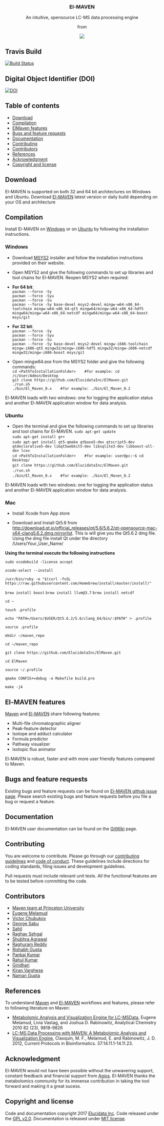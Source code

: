 <h3 align="center">El-MAVEN</h3>
<p align="center">An intuitive, opensource LC-MS data processing engine </p>
<p align="center">from </p>
<p align="center">
  <a href="http://www.elucidata.io"> 
	<img src="http://www.elucidata.io/static/images/logo.png">
  </a>

## Travis Build
[![Build Status](https://travis-ci.org/ElucidataInc/ElMaven.svg?branch=develop)](https://travis-ci.org/ElucidataInc/ElMaven)

## Digital Object Identifier (DOI) 
[![DOI](https://zenodo.org/badge/70220005.svg)](https://zenodo.org/badge/latestdoi/70220005)

## Table of contents
- [Download](#download) 
- [Compilation](#compilation)
- [ElMaven features](#elmaven-features)
- [Bugs and feature requests](#bugs-and-feature-requests)
- [Documentation](#documentation)
- [Contributing](#contributing)
- [Contributors](#contributors)
- [References](#references)
- [Acknowledgment](#acknowledgment)
- [Copyright and license](#copyright-and-license)

## Download
El-MAVEN is supported on both 32 and 64 bit architectures on Windows and Ubuntu.
Download [El-MAVEN](https://elucidatainc.github.io/ElMaven/) latest version or daily build depending on your OS and architecture

## Compilation

Install El-MAVEN on [Windows](https://elucidatainc.github.io/ElMaven/main/2016/02/12/windows-installation.html) or on [Ubuntu](https://elucidatainc.github.io/ElMaven/main/2016/02/12/ubuntu-installation.html) by following the installation instructions.  

### Windows
- Download [MSYS2](http://www.msys2.org/) installer and follow the installation instructions provided on their website.
- Open MSYS2 and give the following commands to set up libraries and tool chains for El-MAVEN. Reopen MSYS2 when required:  
- **For 64 bit**:  
`pacman --force -Sy`  
`pacman --force -Syu`  
`pacman --force -Su`  
`pacman --force -Sy base-devel msys2-devel mingw-w64-x86_64-toolchain mingw-w64-x86_64-qt5 mingw64/mingw-w64-x86_64-hdf5 mingw64/mingw-w64-x86_64-netcdf mingw64/mingw-w64-x86_64-boost msys/git`  

- **For 32 bit**:  
`pacman --force -Sy`  
`pacman --force -Syu`  
`pacman --force -Su`  
`pacman --force -Sy base-devel msys2-devel mingw-i686-toolchain mingw-i686-qt5 mingw32/mingw-i686-hdf5 mingw32/mingw-i686-netcdf mingw32/mingw-i686-boost msys/git`  

- Open mingw64.exe from the MSYS2 folder and give the following commands:  
`cd <PathToInstallationFolder>    #for example: cd /c/User/Admin/Desktop`  
`git clone https://github.com/ElucidataInc/ElMaven.git`  
`./run.sh`  
`./bin/El_Maven_0.x    #for example: ./bin/El_Maven_0.2`  

El-MAVEN loads with two windows: one for logging the application status and another El-MAVEN application window for data analysis.  

### Ubuntu  
- Open the terminal and give the following commands to set up libraries and tool chains for El-MAVEN.
`sudo apt-get update`  
`sudo apt-get install g++`  
`sudo apt-get install qt5-qmake qtbase5-dev qtscript5-dev qtdeclarative5-dev libqt5webkit5-dev libsqlite3-dev libboost-all-dev lcov`  
`cd <PathToInstallationFolder>    #for example: user@pc:~$ cd Desktop/`  
`git clone https://github.com/ElucidataInc/ElMaven.git`  
`./run.sh`  
`./bin/El_Maven_0.x    #for example: ./bin/El_Maven_0.2`

El-MAVEN loads with two windows: one for logging the application status and another El-MAVEN application window for data analysis.

### Mac

- Install Xcode from App store

- Download and Install Qt5.6 from  http://download.qt.io/official_releases/qt/5.6/5.6.2/qt-opensource-mac-x64-clang5.6.2.dmg.mirrorlist. 
This is will give you the Qt5.6.2 dmg file. Using the dmg file install Qt under the directory /Users/Your_User_Name/

**Using the terminal execute the following instructions**

`sudo xcodebuild -license accept`

`xcode-select --install`

`/usr/bin/ruby -e "$(curl -fsSL https://raw.githubusercontent.com/Homebrew/install/master/install)"`

`brew install boost`
`brew install llvm@3.7`
`brew install netcdf`

`cd ~`

`touch .profile`

`echo "PATH=/Users/$USER/Qt5.6.2/5.6/clang_64/bin/:$PATH" > .profile`

`source .profile`

`mkdir ~/maven_repo`

`cd ~/maven_repo`

`git clone https://github.com/ElucidataInc/ElMaven.git`

`cd ElMaven`

`source ~/.profile`

`qmake CONFIG+=debug -o Makefile build.pro`

`make -j4`

## El-MAVEN features
[Maven](http://genomics-pubs.princeton.edu/mzroll/index.php) and [El-MAVEN](https://elucidatainc.github.io/ElMaven/)  share following features:
* Multi-file chromatographic aligner
* Peak-feature detector
* Isotope and adduct calculator
* Formula predictor
* Pathway visualizer
* Isotopic flux animator

El-MAVEN is robust, faster and with more user friendly features compared to Maven.

## Bugs and feature requests

Existing bugs and feature requests can be found on [El-MAVEN github issue page](https://github.com/ElucidataInc/ElMaven/issues). Please search existing bugs and feature requests before you file a bug or request a feature.

## Documentation
El-MAVEN user documentation can be found on the [GitWiki](https://github.com/ElucidataInc/ElMaven/wiki) page.

## Contributing
You are welcome to contribute. Please go through our [contributing guidelines](https://github.com/ElucidataInc/ElMaven/blob/develop/CONTRIBUTING.md) and [code of conduct](https://github.com/ElucidataInc/ElMaven/blob/develop/CODE_OF_CONDUCT.md). These guidelines include directions for coding standards, filing issues and development guidelines.

Pull requests must include relevant unit tests. All the functional features are to be tested before committing the code.
## Contributors
*	[Maven team at Princeton University](http://genomics-pubs.princeton.edu/mzroll/index.php)
*	[Eugene Melamud](https://www.calicolabs.com/team-member/eugene-melamud/)
*	[Victor Chubukov](https://github.com/chubukov)
*	[George Sabu](https://github.com/GeorgeSabu)
*	[Sahil](https://github.com/sahil21)
*	[Raghav Sehgal](https://github.com/Raghavdata)
*	[Shubhra Agrawal](https://github.com/shubhra-agrawal)
*	[Raghuram Reddy](https://github.com/r-el-maya)
*	[Rishabh Gupta](https://github.com/rish9511)
*	[Pankaj Kumar](https://github.com/IpankajI)
*	[Rahul Kumar](https://github.com/rkdahmiwal)
*	[Giridhari](https://github.com/Giridhari013)
*	[Kiran Varghese](https://github.com/kiranvarghese2)
*	[Naman Gupta](https://github.com/naman)


## References
To understand [Maven](http://genomics-pubs.princeton.edu/mzroll/index.php) and [El-MAVEN](https://elucidatainc.github.io/ElMaven/) workflows and features, please refer to following literature on Maven:

* [Metabolomic Analysis and Visualization Engine for LC-MSData](http://pubs.acs.org/doi/abs/10.1021/ac1021166), Eugene Melamud, Livia Vastag, and Joshua D. Rabinowitz, Analytical Chemistry 2010 82 (23), 9818-9826
* [LC-MS Data Processing with MAVEN: A Metabolomic Analysis and Visualization Engine](http://onlinelibrary.wiley.com/doi/10.1002/0471250953.bi1411s37/abstract), Clasquin, M. F., Melamud, E. and Rabinowitz, J. D. 2012, Current Protocols in Bioinformatics. 37:14.11.1-14.11.23.
## Acknowledgment
El-MAVEN would not have been possible without the unwavering support, constant feedback and financial support from [Agios](http://www.agios.com/). El-MAVEN thanks the metabolomics community for its immense contribution in taking the tool forward and making it a great sucess.

## Copyright and license
Code and documentation copyright  2017 [Elucidata Inc](http://www.elucidata.io/). Code released under the [GPL v2.0](https://www.gnu.org/licenses/old-licenses/gpl-2.0.en.html). Documentation is released under [MIT license](https://opensource.org/licenses/MIT).
